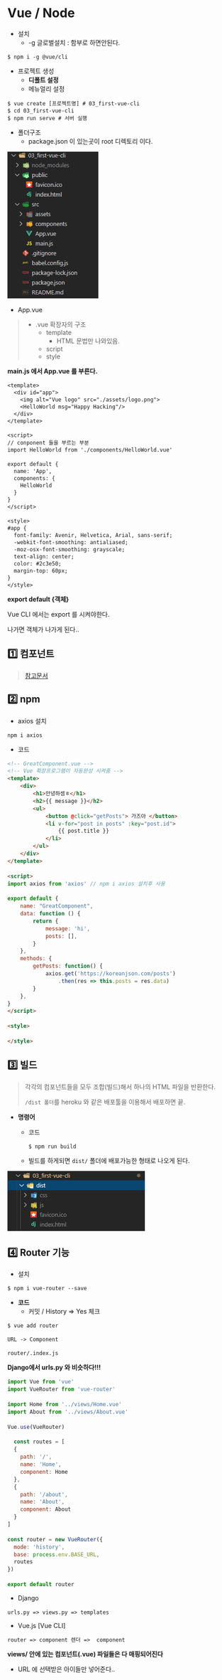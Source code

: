# Vue / Node

- 설치
  - -g 글로벌설치 : 함부로 하면안된다.

```shell
$ npm i -g @vue/cli
```



- 프로젝트 생성
  - **디폴트 설정**
  - 메뉴얼리 설정

```shell
$ vue create [프로젝트명] # 03_first-vue-cli
$ cd 03_first-vue-cli
$ npm run serve # 서버 실행
```



- 폴더구조
  - package.json 이 있는곳이 root 디렉토리 이다.

![image-20200527095219121](images/image-20200527095219121.png)



- App.vue

> - .vue 확장자의 구조
>   - template
>     - HTML 문법만 나와있음.
>   - script
>   - style



**main.js 에서 App.vue 를 부른다.**

```vue
<template>
  <div id="app">
    <img alt="Vue logo" src="./assets/logo.png">
    <HelloWorld msg="Happy Hacking"/>
  </div>
</template>

<script>
// conponent 들을 부르는 부분
import HelloWorld from './components/HelloWorld.vue'

export default {
  name: 'App',
  components: {
    HelloWorld
  }
}
</script>

<style>
#app {
  font-family: Avenir, Helvetica, Arial, sans-serif;
  -webkit-font-smoothing: antialiased;
  -moz-osx-font-smoothing: grayscale;
  text-align: center;
  color: #2c3e50;
  margin-top: 60px;
}
</style>

```



**export default {객체}**

Vue CLI 에서는 export 를 시켜야한다.

나가면 객체가 나가게 된다..





## :one: 컴포넌트

> [참고문서](https://kr.vuejs.org/v2/guide/components.html)





## :two: npm

- axios 설치

```shell
npm i axios
```



- 코드

```html
<!-- GreatComponent.vue -->
<!-- Vue 확장프로그램이 자동완성 시켜줌 -->
<template>
    <div>
        <h1>안녕하셈ㅎ</h1>
        <h2>{{ message }}</h2>
        <ul>
            <button @click="getPosts"> 가즈아 </button>
            <li v-for="post in posts" :key="post.id">
                {{ post.title }}
            </li>
        </ul>
    </div>
</template>

<script>
import axios from 'axios' // npm i axios 설치후 사용

export default {
    name: "GreatComponent",
    data: function () {
        return {
            message: 'hi',
            posts: [],
        }
    },
    methods: {
        getPosts: function() {
            axios.get('https://koreanjson.com/posts')
                .then(res => this.posts = res.data)
        }
    },
}
</script>

<style>

</style>
```





## :three: 빌드

> 각각의 컴포넌트들을 모두 조합(빌드)해서 하나의 HTML 파일을 반환한다.
>
> `/dist 폴더`를 heroku 와 같은 배포툴을 이용해서 배포하면 끝.



- **명령어**

  - 코드

    ```shell
    $ npm run build
    ```

  - 빌드를 하게되면 `dist/` 폴더에 배포가능한 형태로 나오게 된다.

![image-20200527111225496](images/image-20200527111225496.png)





## :four: Router 기능

- 설치

```shell
$ npm i vue-router --save
```





- **코드**
  - 커밋 / History => Yes 체크

```shell
$ vue add router
```

`URL -> Component`





`router/.index.js`

**Django에서 urls.py 와 비슷하다!!!**

```js
import Vue from 'vue'
import VueRouter from 'vue-router'

import Home from '../views/Home.vue'
import About from '../views/About.vue'

Vue.use(VueRouter)

  const routes = [
  {
    path: '/',
    name: 'Home',
    component: Home
  },
  {
    path: '/about',
    name: 'About',
    component: About
  }
]

const router = new VueRouter({
  mode: 'history',
  base: process.env.BASE_URL,
  routes
})

export default router

```



- Django

`urls.py => views.py => templates`



- Vue.js [Vue CLI]

`router => component 렌더 =>  component`





**views/ 안에 있는 컴포넌트(.vue) 파일들은 다 매핑되어진다**

- URL 에 선택받은 아이들만 넣어준다..

